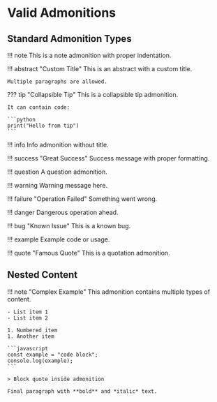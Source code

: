 # Valid Admonitions

## Standard Admonition Types

!!! note
    This is a note admonition with proper indentation.

!!! abstract "Custom Title"
    This is an abstract with a custom title.

    Multiple paragraphs are allowed.

??? tip "Collapsible Tip"
    This is a collapsible tip admonition.

    It can contain code:

    ```python
    print("Hello from tip")
    ```

!!! info
    Info admonition without title.

!!! success "Great Success"
    Success message with proper formatting.

!!! question
    A question admonition.

!!! warning
    Warning message here.

!!! failure "Operation Failed"
    Something went wrong.

!!! danger
    Dangerous operation ahead.

!!! bug "Known Issue"
    This is a known bug.

!!! example
    Example code or usage.

!!! quote "Famous Quote"
    This is a quotation admonition.

## Nested Content

!!! note "Complex Example"
    This admonition contains multiple types of content.

    - List item 1
    - List item 2

    1. Numbered item
    1. Another item

    ```javascript
    const example = "code block";
    console.log(example);
    ```

    > Block quote inside admonition

    Final paragraph with **bold** and *italic* text.
